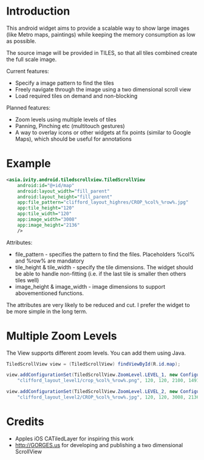 Introduction
============

This android widget aims to provide a scalable way to show large images (like Metro maps, paintings) while keeping the memory consumption as low as possible.

The source image will be provided in TILES, so that all tiles combined create the full scale image.

Current features:

* Specify a image pattern to find the tiles
* Freely navigate through the image using a two dimensional scroll view
* Load required tiles on demand and non-blocking

Planned features:

* Zoom levels using multiple levels of tiles
* Panning, Pinching etc (multitouch gestures)
* A way to overlay icons or other widgets at fix points (similar to Google Maps), which should be useful for annotations

Example
=======
``` xml
<asia.ivity.android.tiledscrollview.TiledScrollView
    android:id="@+id/map"
    android:layout_width="fill_parent"
    android:layout_height="fill_parent"
    app:file_pattern="clifford_layout_highres/CROP_%col%_%row%.jpg"
    app:tile_height="120"
    app:tile_width="120"
    app:image_width="3008"
    app:image_height="2136"
    />
```
Attributes:

* file_pattern - specifies the pattern to find the files. Placeholders %col% and %row% are mandatory
* tile_height & tile_width - specify the tile dimensions. The widget should be able to handle non-fitting (i.e. if the last tile is smaller then others tiles well)
* image_height & image_width - image dimensions to support abovementioned functions.

The attributes are very likely to be reduced and cut. I prefer the widget to be more simple in the long term.

Multiple Zoom Levels
====================

The View supports different zoom levels. You can add them using Java.

``` java
TiledScrollView view = (TiledScrollView) findViewById(R.id.map);

view.addConfigurationSet(TiledScrollView.ZoomLevel.LEVEL_1, new ConfigurationSet(
    "clifford_layout_level1/crop_%col%_%row%.png", 120, 120, 2100, 1491));

view.addConfigurationSet(TiledScrollView.ZoomLevel.LEVEL_2, new ConfigurationSet(
    "clifford_layout_level2/CROP_%col%_%row%.jpg", 120, 120, 3008, 2136));
```

Credits
=======

* Apples iOS CATiledLayer for inspiring this work
* http://GORGES.us for developing and publishing a two dimensional ScrollView